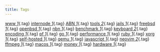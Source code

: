```yaml
---
title: Tags
---
```


[www _1_](www.html){.tag}
[internode _1_](internode.html){.tag}
[ABN _1_](ABN.html){.tag}
[tools _2_](tools.html){.tag}
[jails _1_](jails.html){.tag}
[freebsd _1_](freebsd.html){.tag}
[openbsd _1_](openbsd.html){.tag}
[nbn _1_](nbn.html){.tag}
[benchmark _1_](benchmark.html){.tag}
[keyboard _2_](keyboard.html){.tag}
[encoding _1_](encoding.html){.tag}
[pf _1_](pf.html){.tag}
[go _1_](go.html){.tag}
[performance _1_](performance.html){.tag}
[ruby _1_](ruby.html){.tag}
[xorg _1_](xorg.html){.tag}
[self-hosted _1_](self-hosted.html){.tag}
[qemu _1_](qemu.html){.tag}
[javascript _1_](javascript.html){.tag}
[neovim _2_](neovim.html){.tag}
[ffmpeg _1_](ffmpeg.html){.tag}
[macos _1_](macos.html){.tag}
[money _1_](money.html){.tag}
[hardware _1_](hardware.html){.tag}

